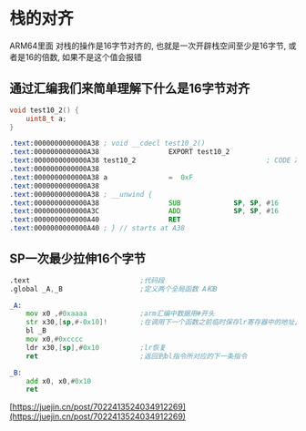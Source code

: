 # 栈的对齐

ARM64里面 对栈的操作是16字节对齐的, 也就是一次开辟栈空间至少是16字节, 或者是16的倍数, 如果不是这个值会报错

## 通过汇编我们来简单理解下什么是16字节对齐

```c
void test10_2() {
    uint8_t a;
}
```

```asm
.text:0000000000000A38 ; void __cdecl test10_2()
.text:0000000000000A38                 EXPORT test10_2
.text:0000000000000A38 test10_2                                ; CODE XREF: main+14C↓p
.text:0000000000000A38
.text:0000000000000A38 a               =  0xF
.text:0000000000000A38
.text:0000000000000A38 ; __unwind {
.text:0000000000000A38                 SUB             SP, SP, #16
.text:0000000000000A3C                 ADD             SP, SP, #16
.text:0000000000000A40                 RET
.text:0000000000000A40 ; } // starts at A38
```

## SP一次最少拉伸16个字节

```asm
.text                           ;代码段
.global _A,_B                   ;定义两个全局函数 A和B

_A:
	mov x0 ,#0xaaaa             ;arm汇编中数据用#开头
	str x30,[sp,#-0x10]!        ;在调用下一个函数之前临时保存lr寄存器中的地址, lr保存bl _A的下一条指令地址
	bl _B
	mov x0,#0xcccc
	ldr x30,[sp],#0x10          ;lr恢复
	ret                         ;返回到bl指令所对应的下一条指令

_B:
	add x0, x0,#0x10
	ret
```

[https://juejin.cn/post/7022413524034912269](https://juejin.cn/post/7022413524034912269)